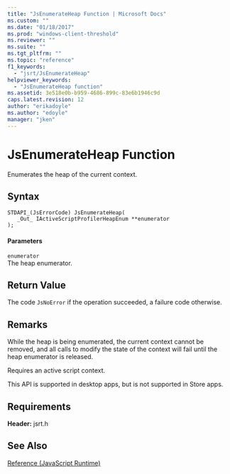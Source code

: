 ```yaml
---
title: "JsEnumerateHeap Function | Microsoft Docs"
ms.custom: ""
ms.date: "01/18/2017"
ms.prod: "windows-client-threshold"
ms.reviewer: ""
ms.suite: ""
ms.tgt_pltfrm: ""
ms.topic: "reference"
f1_keywords: 
  - "jsrt/JsEnumerateHeap"
helpviewer_keywords: 
  - "JsEnumerateHeap function"
ms.assetid: 3e518e0b-b959-4686-899c-83e6b1946c9d
caps.latest.revision: 12
author: "erikadoyle"
ms.author: "edoyle"
manager: "jken"
---
```

# JsEnumerateHeap Function
Enumerates the heap of the current context.  
  
## Syntax  
  
```  
STDAPI_(JsErrorCode) JsEnumerateHeap(  
   _Out_ IActiveScriptProfilerHeapEnum **enumerator  
);  
```  
  
#### Parameters  
 `enumerator`  
 The heap enumerator.  
  
## Return Value  
 The code `JsNoError` if the operation succeeded, a failure code otherwise.  
  
## Remarks  
 While the heap is being enumerated, the current context cannot be removed, and all calls to modify the state of the context will fail until the heap enumerator is released.  
  
 Requires an active script context.  
  
 This API is supported in desktop apps, but is not supported in Store apps.  
  
## Requirements  
 **Header:** jsrt.h  
  
## See Also  
 [Reference (JavaScript Runtime)](../chakra-hosting/reference-javascript-runtime.md)